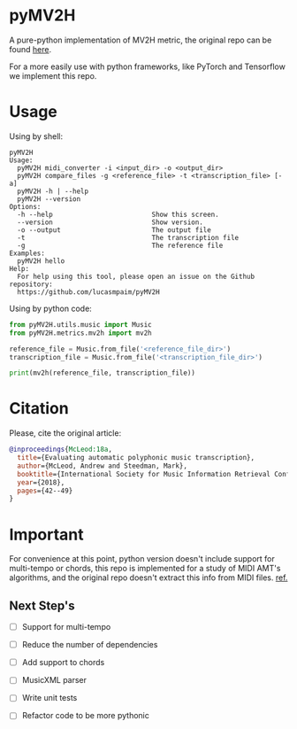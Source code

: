 # pyMV2H

A pure-python implementation of MV2H metric, the original repo can be found [here](https://github.com/apmcleod/MV2H).

For a more easily use with python frameworks, like PyTorch and Tensorflow we implement this repo.


# Usage

Using by shell:

```shell
pyMV2H
Usage:
  pyMV2H midi_converter -i <input_dir> -o <output_dir>
  pyMV2H compare_files -g <reference_file> -t <transcription_file> [-a]
  pyMV2H -h | --help
  pyMV2H --version
Options:
  -h --help                         Show this screen.
  --version                         Show version.
  -o --output                       The output file
  -t                                The transcription file
  -g                                The reference file
Examples:
  pyMV2H hello
Help:
  For help using this tool, please open an issue on the Github repository:
  https://github.com/lucasmpaim/pyMV2H
```

Using by python code:

```python
from pyMV2H.utils.music import Music
from pyMV2H.metrics.mv2h import mv2h

reference_file = Music.from_file('<reference_file_dir>')
transcription_file = Music.from_file('<transcription_file_dir>')

print(mv2h(reference_file, transcription_file))
```

# Citation
Please, cite the original article:


```bibtex
@inproceedings{McLeod:18a,
  title={Evaluating automatic polyphonic music transcription},
  author={McLeod, Andrew and Steedman, Mark},
  booktitle={International Society for Music Information Retrieval Conference (ISMIR)},
  year={2018},
  pages={42--49}
}
```

# Important
For convenience at this point, python version doesn't include support for multi-tempo or chords, this repo is implemented for a study of MIDI AMT's algorithms, and the original repo doesn't extract this info from MIDI files. [ref.](https://github.com/apmcleod/MV2H/blame/master/README.md#L63)


## Next Step's

- [ ] Support for multi-tempo

- [ ] Reduce the number of dependencies

- [ ] Add support to chords

- [ ] MusicXML parser

- [ ] Write unit tests

- [ ] Refactor code to be more pythonic
